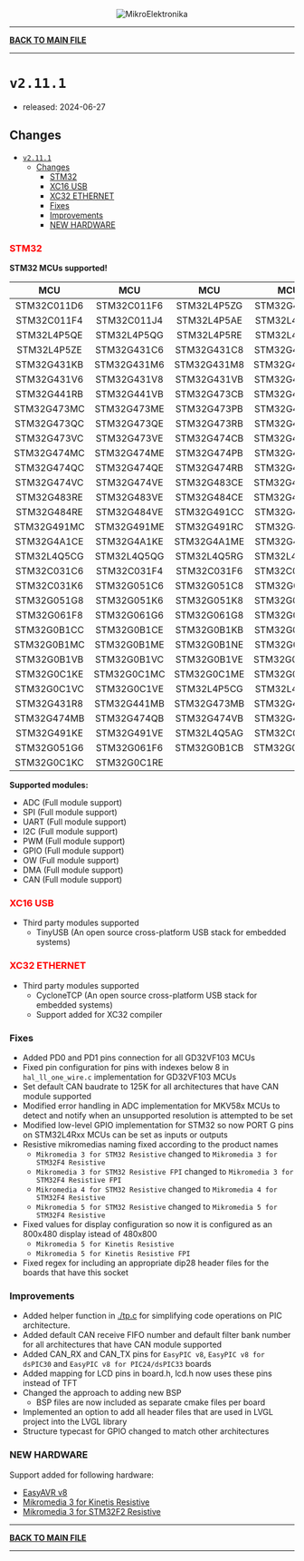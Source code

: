 <p align="center">
  <img src="http://www.mikroe.com/img/designs/beta/logo_small.png?raw=true" alt="MikroElektronika"/>
</p>

---

**[BACK TO MAIN FILE](../../CHANGELOG.md)**

---

# `v2.11.1`

+ released: 2024-06-27

## Changes

- [`v2.11.1`](#v2111)
  - [Changes](#changes)
    - [STM32](#stm32)
    - [XC16 USB](#xc16-usb)
    - [XC32 ETHERNET](#xc32-ethernet)
    - [Fixes](#fixes)
    - [Improvements](#improvements)
    - [NEW HARDWARE](#new-hardware)

### <font color=red>STM32</font>

**STM32 MCUs supported!**

|        MCU         |        MCU         |        MCU         |        MCU         |        MCU         |
| :----------------: | :----------------: | :----------------: | :----------------: | :----------------: |
|    STM32C011D6     |    STM32C011F6     |    STM32L4P5ZG     |    STM32G431RB     |     STM32C011J6    |
|    STM32C011F4     |    STM32C011J4     |    STM32L4P5AE     |    STM32L4P5AG     |     STM32L4P5CE    |
|    STM32L4P5QE     |    STM32L4P5QG     |    STM32L4P5RE     |    STM32L4P5RG     |     STM32L4P5VE    |
|    STM32L4P5ZE     |    STM32G431C6     |    STM32G431C8     |    STM32G431CB     |     STM32G431K6    |
|    STM32G431KB     |    STM32G431M6     |    STM32G431M8     |    STM32G431MB     |     STM32G431R6    |
|    STM32G431V6     |    STM32G431V8     |    STM32G431VB     |    STM32G441CB     |     STM32G441KB    |
|    STM32G441RB     |    STM32G441VB     |    STM32G473CB     |    STM32G473CC     |     STM32G473CE    |
|    STM32G473MC     |    STM32G473ME     |    STM32G473PB     |    STM32G473PC     |     STM32G473PE    |
|    STM32G473QC     |    STM32G473QE     |    STM32G473RB     |    STM32G473RC     |     STM32G473RE    |
|    STM32G473VC     |    STM32G473VE     |    STM32G474CB     |    STM32G474CC     |     STM32G474CE    |
|    STM32G474MC     |    STM32G474ME     |    STM32G474PB     |    STM32G474PC     |     STM32G474PE    |
|    STM32G474QC     |    STM32G474QE     |    STM32G474RB     |    STM32G474RC     |     STM32G474RE    |
|    STM32G474VC     |    STM32G474VE     |    STM32G483CE     |    STM32G483ME     |     STM32G483PE    |
|    STM32G483RE     |    STM32G483VE     |    STM32G484CE     |    STM32G484ME     |     STM32G484PE    |
|    STM32G484RE     |    STM32G484VE     |    STM32G491CC     |    STM32G491CE     |     STM32G491KC    |
|    STM32G491MC     |    STM32G491ME     |    STM32G491RC     |    STM32G491RE     |     STM32G491VC    |
|    STM32G4A1CE     |    STM32G4A1KE     |    STM32G4A1ME     |    STM32G4A1RE     |     STM32G4A1VE    |
|    STM32L4Q5CG     |    STM32L4Q5QG     |    STM32L4Q5RG     |    STM32L4Q5VG     |     STM32L4Q5ZG    |
|    STM32C031C6     |    STM32C031F4     |    STM32C031F6     |    STM32C031G4     |     STM32C031G6    |
|    STM32C031K6     |    STM32G051C6     |    STM32G051C8     |    STM32G051F6     |     STM32G051F8    |
|    STM32G051G8     |    STM32G051K6     |    STM32G051K8     |    STM32G061C6     |     STM32G061C8    |
|    STM32G061F8     |    STM32G061G6     |    STM32G061G8     |    STM32G061K6     |     STM32G061K8    |
|    STM32G0B1CC     |    STM32G0B1CE     |    STM32G0B1KB     |    STM32G0B1KC     |     STM32G0B1KE    |
|    STM32G0B1MC     |    STM32G0B1ME     |    STM32G0B1NE     |    STM32G0B1RB     |     STM32G0B1RC    |
|    STM32G0B1VB     |    STM32G0B1VC     |    STM32G0B1VE     |    STM32G0C1CC     |     STM32G0C1CE    |
|    STM32G0C1KE     |    STM32G0C1MC     |    STM32G0C1ME     |    STM32G0C1NE     |     STM32G0C1RC    |
|    STM32G0C1VC     |    STM32G0C1VE     |    STM32L4P5CG     |    STM32L4P5VG     |     STM32G431K8    |
|    STM32G431R8     |    STM32G441MB     |    STM32G473MB     |    STM32G473QB     |     STM32G473VB    |
|    STM32G474MB     |    STM32G474QB     |    STM32G474VB     |    STM32G483QE     |     STM32G484QE    |
|    STM32G491KE     |    STM32G491VE     |    STM32L4Q5AG     |    STM32C031C4     |     STM32C031K4    |
|    STM32G051G6     |    STM32G061F6     |    STM32G0B1CB     |    STM32G0B1MB     |     STM32G0B1RE    |
|    STM32G0C1KC     |    STM32G0C1RE     |

**Supported modules:**

+ ADC (Full module support)
+ SPI (Full module support)
+ UART (Full module support)
+ I2C (Full module support)
+ PWM (Full module support)
+ GPIO (Full module support)
+ OW (Full module support)
+ DMA (Full module support)
+ CAN (Full module support)

### <font color=red>XC16 USB</font>

+ Third party modules supported
  + TinyUSB (An open source cross-platform USB stack for embedded systems)

### <font color=red>XC32 ETHERNET</font>

+ Third party modules supported
  + CycloneTCP (An open source cross-platform USB stack for embedded systems)
  + Support added for XC32 compiler

### Fixes

+ Added PD0 and PD1 pins connection for all GD32VF103 MCUs
+ Fixed pin configuration for pins with indexes below 8 in `hal_ll_one_wire.c` implementation for GD32VF103 MCUs
+ Set default CAN baudrate to 125K for all architectures that have CAN module supported
+ Modified error handling in ADC implementation for MKV58x MCUs to detect and notify when an unsupported resolution is attempted to be set
+ Modified low-level GPIO implementation for STM32 so now PORT G pins on STM32L4Rxx MCUs can be set as inputs or outputs
+ Resistive mikromedias naming fixed according to the product names
  + `Mikromedia 3 for STM32 Resistive` changed to `Mikromedia 3 for STM32F4 Resistive`
  + `Mikromedia 3 for STM32 Resistive FPI` changed to `Mikromedia 3 for STM32F4 Resistive FPI`
  + `Mikromedia 4 for STM32 Resistive` changed to `Mikromedia 4 for STM32F4 Resistive`
  + `Mikromedia 5 for STM32 Resistive` changed to `Mikromedia 5 for STM32F4 Resistive`
+ Fixed values for display configuration so now it is configured as an 800x480 display istead of 480x800
  + `Mikromedia 5 for Kinetis Resistive`
  + `Mikromedia 5 for Kinetis Resistive FPI`
+ Fixed regex for including an appropriate dip28 header files for the boards that have this socket

### Improvements

+ Added helper function in [./tp.c](./api/tp/lib/src/tp/tp.c) for simplifying code operations on PIC architecture.
+ Added default CAN receive FIFO number and default filter bank number for all architectures that have CAN module supported
+ Added CAN_RX and CAN_TX pins for `EasyPIC v8`, `EasyPIC v8 for dsPIC30` and `EasyPIC v8 for PIC24/dsPIC33` boards
+ Added mapping for LCD pins in board.h, lcd.h now uses these pins instead of TFT
+ Changed the approach to adding new BSP
  + BSP files are now included as separate cmake files per board
+ Implemented an option to add all header files that are used in LVGL project into the LVGL library
+ Structure typecast for GPIO changed to match other architectures

### NEW HARDWARE

Support added for following hardware:

+ [EasyAVR v8](https://www.mikroe.com/easyavr-v8)
+ [Mikromedia 3 for Kinetis Resistive](https://www.mikroe.com/mikromedia-3-for-kinetis-resistive)
+ [Mikromedia 3 for STM32F2 Resistive](https://www.mikroe.com/mikromedia-3-for-stm32f2-resistive)

---

**[BACK TO MAIN FILE](../../CHANGELOG.md)**

---
